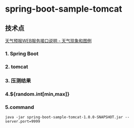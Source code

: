 # spring-boot-sample-tomcat
## 技术点

[天气预报WEB服务接口说明 - 天气现象和图例](http://www.webxml.com.cn/zh_cn/weather_icon.aspx)


### 1. Spring Boot
### 2. tomcat
### 3. 压测结果
### 4.${random.int[min,max]}
### 5.command
    java -jar spring-boot-sample-tomcat-1.0.0-SNAPSHOT.jar --server.port=9999
